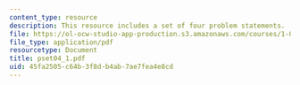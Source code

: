 ```yaml
---
content_type: resource
description: This resource includes a set of four problem statements.
file: https://ol-ocw-studio-app-production.s3.amazonaws.com/courses/1-050-solid-mechanics-fall-2004/45fa2505c64b3f8db4ab7ae7fea4e8cd_pset04_1.pdf
file_type: application/pdf
resourcetype: Document
title: pset04_1.pdf
uid: 45fa2505-c64b-3f8d-b4ab-7ae7fea4e8cd
---
```

